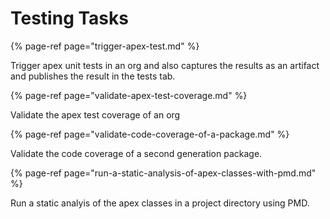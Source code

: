 # Testing Tasks

{% page-ref page="trigger-apex-test.md" %}

Trigger apex unit tests in an org and also captures the results as an artifact and publishes the result in the tests tab.

{% page-ref page="validate-apex-test-coverage.md" %}

Validate the apex test coverage of an org

{% page-ref page="validate-code-coverage-of-a-package.md" %}

Validate the code coverage of a second generation package.

{% page-ref page="run-a-static-analysis-of-apex-classes-with-pmd.md" %}

Run a static analyis of the apex classes in a project directory using PMD.

